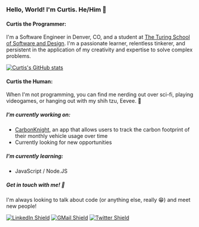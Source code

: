 ### Hello, World! I'm Curtis. He/Him 👾

#### Curtis the Programmer:
I'm a Software Engineer in Denver, CO, and a student at [The Turing School of Software and Design](https://turing.io/). I'm a passionate learner, relentless tinkerer, and persistent in the application of my creativity and expertise to solve complex problems.

[![Curtis's GitHub stats](https://github-readme-stats.vercel.app/api?username=c-bartell&count_private=true&show_icons=true&theme=synthwave)](https://github.com/c-bartell)

#### Curtis the Human:
When I'm not programming, you can find me nerding out over sci-fi, playing videogames, or hanging out with my shih tzu, Eevee. 🐶


##### I'm currently working on:
- [CarbonKnight](https://carbon-knight.herokuapp.com/), an app that allows users to track the carbon footprint of their monthly vehicle usage over time
- Currently looking for new opportunities

##### I'm currently learning:
- JavaScript / Node.JS

##### Get in touch with me! 📣
I'm always looking to talk about code (or anything else, really 😁) and meet new people!

[![LinkedIn Shield](https://img.shields.io/static/v1?label=&message=Curtis+Bartell&color=grey&style=flat-square&logo=LinkedIn)](https://www.linkedin.com/in/curtis-bartell/)
[![GMail Shield](https://img.shields.io/static/v1?label=&message=curtis.c.bartell@gmail.com&color=grey&style=flat-square&logo=Gmail)](curtis.c.bartell@gmail.com)
[![Twitter Shield](https://img.shields.io/static/v1?label=&message=@curtis_codes&color=grey&style=flat-square&logo=twitter)](https://twitter.com/curtis_codes)

<!--
**c-bartell/c-bartell** is a ✨ _special_ ✨ repository because its `README.md` (this file) appears on your GitHub profile.
Here are some ideas to get you started:

- 🔭 I’m currently working on ...
- 🌱 I’m currently learning ...
- 👯 I’m looking to collaborate on ...
- 🤔 I’m looking for help with ...
- 💬 Ask me about ...
- 📫 How to reach me: ...
- 😄 Pronouns: ...
- ⚡ Fun fact: ...
-->
